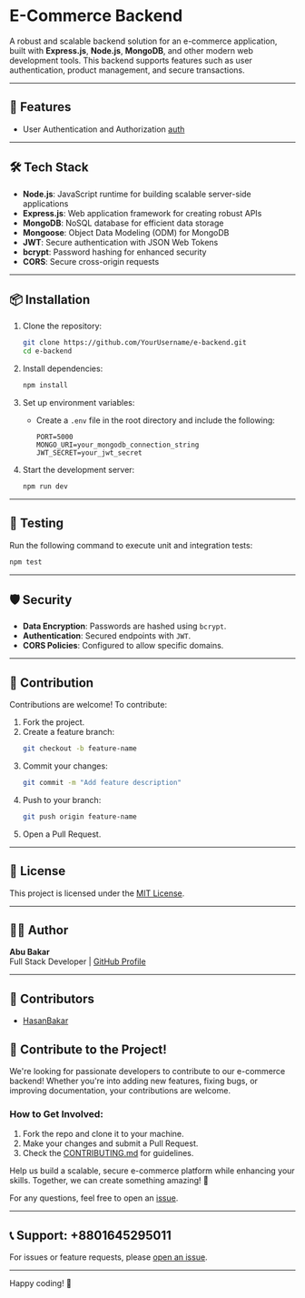 # E-Commerce Backend

A robust and scalable backend solution for an e-commerce application, built with **Express.js**, **Node.js**, **MongoDB**, and other modern web development tools. This backend supports features such as user authentication, product management, and secure transactions.

---

## 🚀 Features

- User Authentication and Authorization [auth](auth.md)


---

## 🛠️ Tech Stack

- **Node.js**: JavaScript runtime for building scalable server-side applications
- **Express.js**: Web application framework for creating robust APIs
- **MongoDB**: NoSQL database for efficient data storage
- **Mongoose**: Object Data Modeling (ODM) for MongoDB
- **JWT**: Secure authentication with JSON Web Tokens
- **bcrypt**: Password hashing for enhanced security
- **CORS**: Secure cross-origin requests

---

## 📦 Installation

1. Clone the repository:
   ```bash
   git clone https://github.com/YourUsername/e-backend.git
   cd e-backend
   ```

2. Install dependencies:
   ```bash
   npm install
   ```

3. Set up environment variables:
   - Create a `.env` file in the root directory and include the following:
     ```env
     PORT=5000
     MONGO_URI=your_mongodb_connection_string
     JWT_SECRET=your_jwt_secret
     ```

4. Start the development server:
   ```bash
   npm run dev
   ```

---

## 🧪 Testing

Run the following command to execute unit and integration tests:

```bash
npm test
```

---

## 🛡️ Security

- **Data Encryption**: Passwords are hashed using `bcrypt`.
- **Authentication**: Secured endpoints with `JWT`.
- **CORS Policies**: Configured to allow specific domains.

---

## 🌟 Contribution

Contributions are welcome! To contribute:

1. Fork the project.
2. Create a feature branch:
   ```bash
   git checkout -b feature-name
   ```
3. Commit your changes:
   ```bash
   git commit -m "Add feature description"
   ```
4. Push to your branch:
   ```bash
   git push origin feature-name
   ```
5. Open a Pull Request.

---

## 📜 License

This project is licensed under the [MIT License](LICENSE).

---

## 👨‍💻 Author

**Abu Bakar**  
Full Stack Developer | [GitHub Profile](https://github.com/HasanBakar)

---

## 🙌 Contributors

- [HasanBakar](https://github.com/HasanBakar)
## 🤝 Contribute to the Project!

We're looking for passionate developers to contribute to our e-commerce backend! Whether you're into adding new features, fixing bugs, or improving documentation, your contributions are welcome.

### How to Get Involved:
1. Fork the repo and clone it to your machine.
2. Make your changes and submit a Pull Request.
3. Check the [CONTRIBUTING.md](CONTRIBUTING.md) for guidelines.

Help us build a scalable, secure e-commerce platform while enhancing your skills. Together, we can create something amazing! 🚀

For any questions, feel free to open an [issue](https://github.com/HasanBakar/e-backend/issues).


---

## 📞 Support: +8801645295011

For issues or feature requests, please [open an issue](https://github.com/HasanBakar/e-backend/issues).

---

Happy coding! 🚀
``` 
